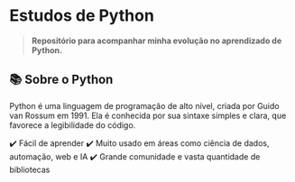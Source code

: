# Estudos de Python
> **Repositório para acompanhar minha evolução no aprendizado de Python.**


## 📚 Sobre o Python
Python é uma linguagem de programação de alto nível, criada por Guido van Rossum em 1991.
Ela é conhecida por sua sintaxe simples e clara, que favorece a legibilidade do código.

✔️ Fácil de aprender
✔️ Muito usado em áreas como ciência de dados, automação, web e IA
✔️ Grande comunidade e vasta quantidade de bibliotecas
